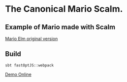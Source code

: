 # The Canonical Mario Scalm.

## Example of Mario made with Scalm

[Mario Elm original version](http://debug.elm-lang.org/edit/Mario.elm)

## Build
```shell
sbt fastOptJS::webpack
```

[Demo Online](https://salc2.github.io/mario-scalm)
